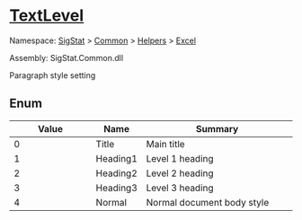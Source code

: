 # [TextLevel](./TextLevel.md)
Namespace: [SigStat]() > [Common](./../../README.md) > [Helpers](./../README.md) > [Excel](./README.md)

Assembly: SigStat.Common.dll


Paragraph style setting

##	Enum

| Value | Name | Summary | 
| --- | --- | --- | 
| 0<img width=200/>| Title| Main title<img width=200/>| <br>
| 1<img width=200/>| Heading1| Level 1 heading<img width=200/>| <br>
| 2<img width=200/>| Heading2| Level 2 heading<img width=200/>| <br>
| 3<img width=200/>| Heading3| Level 3 heading<img width=200/>| <br>
| 4<img width=200/>| Normal| Normal document body style<img width=200/>| <br>


